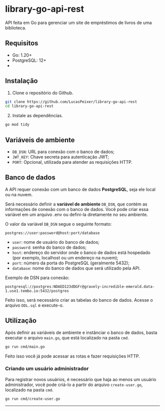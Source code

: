# library-go-api-rest
API feita em Go para gerenciar um site de empréstimos de livros de uma biblioteca.

## Requisitos
* Go: 1.20+
* PostgreSQL: 12+
* 
## Instalação
1. Clone o repositório do Github.
```bash
git clone https://github.com/LucasPeixer/library-go-api-rest
cd library-go-api-rest
```
2. Instale as dependências.
```bash
go mod tidy
```

## Variáveis de ambiente
* `DB_DSN`: URL para conexão com o banco de dados;
* `JWT_KEY`: Chave secreta para autenticação JWT;
* `PORT`: Opcional, utilizada para atender as requisições HTTP.

## Banco de dados 
A API requer conexão com um banco de dados **PostgreSQL**, seja ele local ou na nuvem.

Será necessário definir a **variável de ambiente** `DB_DSN`, que contém as informações de conexão com o banco de dados. 
Você pode criar essa variável em um arquivo .env ou defini-la diretamente no seu ambiente.

O valor da variável `DB_DSN` segue o seguinte formato:
```
postgres://user:password@host:port/database
```

* `user`: nome de usuário do banco de dados;
* `password`: senha do banco de dados;
* `host`: endereço do servidor onde o banco de dados está hospedado (por exemplo, localhost ou um endereço na nuvem);
* `port`: número da porta do PostgreSQL (geralmente 5432);
* `database`: nome do banco de dados que será utilizado pela API.

Exemplo de DSN para conexão:
```
postgresql://postgres:NDAED123dDGFr@gravely-incredible-emerald.data-1.use1.tembo.io:5432/postgres
```

Feito isso, será necessário criar as tabelas do banco de dados. Acesse o arquivo `DDL.sql` e execute-o.

## Utilização
Após definir as variáveis de ambiente e instânciar o banco de dados, basta executar o arquivo `main.go`, que está 
localizado na pasta `cmd`.

```bash
go run cmd/main.go
```

Feito isso você já pode acessar as rotas e fazer requisições HTTP.

### Criando um usuário administrador
Para registrar novos usuários, é necessário que haja ao menos um usuário administrador, você pode criá-lo a partir do 
arquivo `create-user.go`, localizado na pasta `cmd`.

```bash
go run cmd/create-user.go
```

---